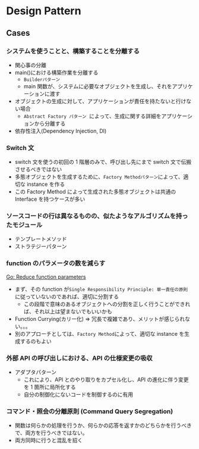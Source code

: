 # Design Pattern

## Cases

### システムを使うことと、構築することを分離する

- 関心事の分離
- main()における構築作業を分離する
  - `Builderパターン`
  - main 関数が、システムに必要なオブジェクトを生成し、それをアプリケーションに渡す
- オブジェクトの生成に対して、アプリケーションが責任を持たないと行けない場合
  - `Abstract Factory パターン `によって、生成に関する詳細をアプリケーションから分離する
- 依存性注入(Dependency Injection, DI)

### Switch 文

- switch 文を使うの初回の 1 階層のみで、呼び出し先にまで switch 文で伝搬させるべきではない
- 多態オブジェクトを生成するために、`Factory Methodパターン`によって、適切な instance を作る
- この Factory Method によって生成された多態オブジェクトは共通の Interface を持つケースが多い

### ソースコードの行は異なるものの、似たようなアルゴリズムを持ったモジュール

- テンプレートメソッド
- ストラテジーパターン

### function のパラメータの数を減らす

[Go: Reduce function parameters](https://medium.com/@meeusdylan/go-reduce-function-parameters-19b785a87a59)

- まず、その function が`Single Responsibility Principle: 単一責任の原則` に従っていないのであれば、適切に分割する
  - この段階で意味のあるオブジェクトへの分割を正しく行うことができれば、それ以上は望まないでもいいかも
- Function Currying(カリー化) => 冗長で複雑であり、メリットが感じられない。。。
- 別のアプローチとしては、`Factory Method`によって、適切な instance を生成するのもよい

### 外部 API の呼び出しにおける、API の仕様変更の吸収

- アダプタパターン
  - これにより、API とのやり取りをカプセル化し、API の進化に伴う変更を 1 箇所に局所化する
  - 自分の制御化にないコードを制御するのに有用

### コマンド・照会の分離原則 (Command Query Segregation)

- 関数は何らかの処理を行うか、何らかの応答を返すかのどちらかを行うべきで、両方を行うべきではない。
- 両方同時に行うと混乱を招く

